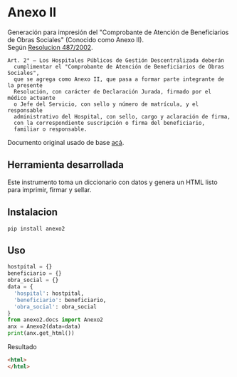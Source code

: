 # Anexo II
Generación para impresión del "Comprobante de Atención de Beneficiarios de Obras Sociales" (Conocido como Anexo II).  
Según [Resolucion 487/2002](http://servicios.infoleg.gob.ar/infolegInternet/anexos/75000-79999/77280/texact.htm).  

```
Art. 2° — Los Hospitales Públicos de Gestión Descentralizada deberán 
  cumplimentar el "Comprobante de Atención de Beneficiarios de Obras Sociales", 
  que se agrega como Anexo II, que pasa a formar parte integrante de la presente 
  Resolución, con carácter de Declaración Jurada, firmado por el médico actuante 
  o Jefe del Servicio, con sello y número de matrícula, y el responsable 
  administrativo del Hospital, con sello, cargo y aclaración de firma, 
  con la correspondiente suscripción o firma del beneficiario, 
  familiar o responsable.
```
Documento original usado de base [acá](originales/Anexo-II-RESOLUCION-487-2002.gif).  

## Herramienta desarrollada

Este instrumento toma un diccionario con datos y genera un HTML listo para imprimir, firmar y sellar.  

## Instalacion 

```
pip install anexo2
```

## Uso

```python
hostpital = {}
beneficiario = {}
obra_social = {}
data = {
  'hospital': hostpital,
  'beneficiario': beneficiario,
  'obra_social': obra_social
}
from anexo2.docs import Anexo2
anx = Anexo2(data=data)
print(anx.get_html())
```

Resultado
```html
<html>
</html>
```


